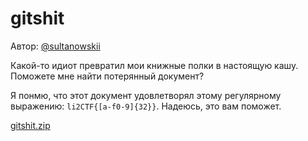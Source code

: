 # gitshit
Автор: [@sultanowskii](http://t.me/sultanowskii)

Какой-то идиот превратил мои книжные полки в настоящую кашу. Поможете мне найти потерянный документ?

Я понмю, что этот документ удовлетворял этому регулярному выражению: `li2CTF{[a-f0-9]{32}}`. Надеюсь, это вам поможет.

[gitshit.zip](https://drive.google.com/file/d/1mTFOeltJcifT1MnookHEF5ZoZRIdO_5y/view?usp=sharing)
